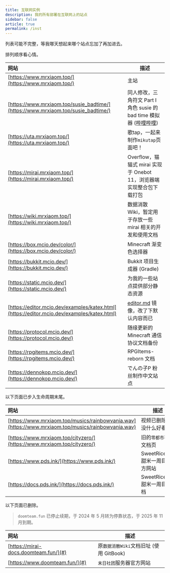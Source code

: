 ```yaml
---
title: 互联网实例
description: 我的所有部署在互联网上的站点
sidebar: false
article: true
permalink: /inst
---
```


列表可能不完整，等我哪天想起来哪个站点忘加了再加进去。

排列顺序看心情。

| 网站 | 描述 |
|:--- | ---- |
| [https://www.mrxiaom.top/](https://www.mrxiaom.top/) | 主站 |
| [https://www.mrxiaom.top/susie_badtime/](https://www.mrxiaom.top/susie_badtime/) | 同人修改，三角符文 Part I 角色 susie 的 bad time 模拟器 ([哔哩哔哩](https://www.bilibili.com/video/BV1bt411W7SV)) |
| [https://uta.mrxiaom.top/](https://uta.mrxiaom.top/) | 歌tap，一起来制作`mikutap`页面吧！ |
| [https://mirai.mrxiaom.top/](https://mirai.mrxiaom.top/) | Overflow，猫猫式 mirai 实现于 Onebot 11，浏览器端实现整合包下载打包 |
| [https://wiki.mrxiaom.top/](https://wiki.mrxiaom.top/) | 数据消散Wiki，暂定用于存放一些 mirai 相关的开发和使用文档 |
| [https://box.mcio.dev/color/](https://box.mcio.dev/color/) | Minecraft 渐变色选择器 |
| [https://bukkit.mcio.dev/](https://bukkit.mcio.dev/) | Bukkit 项目生成器 (Gradle) |
| [https://static.mcio.dev/](https://static.mcio.dev/) | 为我的一些站点提供部分静态资源 |
| [https://editor.mcio.dev/examples/katex.html](https://editor.mcio.dev/examples/katex.html) | [editor.md](https://github.com/pandao/editor.md) 镜像，改了下默认内容而已 |
| [https://protocol.mcio.dev/](https://protocol.mcio.dev/) | 随缘更新的 Minecraft 通信协议文档备份 |
| [https://rpgitems.mcio.dev/](https://rpgitems.mcio.dev/) | RPGItems-reborn 文档 |
| [https://dennokop.mcio.dev/](https://dennokop.mcio.dev/) | でんの子P 粉丝制作中文站点 |

以下页面已步入生命周期末尾。

| 网站 | 描述 |
|:--- | ---- |
| [https://www.mrxiaom.top/musics/rainbowvania.wav](https://www.mrxiaom.top/musics/rainbowvania.wav) | 视频已删除，没什么好看的 |
| [https://www.mrxiaom.top/cityzero/](https://www.mrxiaom.top/cityzero/) | 旧的`零都市`社区文档页 |
| [https://www.pds.ink/](https://www.pds.ink/) | SweetRiceMC 甜米一周目官方网站 |
| [https://docs.pds.ink/](https://docs.pds.ink/) | SweetRiceMC 甜米一周目文档 |

以下页面已删除。

> `doomteam.fun` 已停止续期，于 2024 年 5 月转为停靠状态，于 2025 年 11 月到期。

| 网站 | 描述 |
|:--- | ---- |
| [https://mirai-docs.doomteam.fun/](#) | 原`数据消散Wiki`文档旧址 (使用 GitBook) |
| [https://www.doomteam.fun/](#) | `末日社团`服务器官方网站 |
